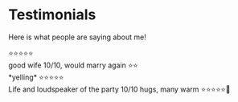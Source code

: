 # Testimonials

Here is what people are saying about me!

<Testimonial name="spiltcoffee" avatar="https://github.com/spiltcoffee.png" link="https://github.com/spiltcoffee">
  ⭐⭐⭐⭐⭐<br>
  good wife 10/10, would marry again
</Testimonial>

<Testimonial name="Willow, pet dog" avatar="./avatars/willow.png">
  ⭐⭐<br>
  *yelling*
</Testimonial>

<Testimonial name="Humble-bumble-bee" avatar="https://github.com/Humble-Bumble-bee.png" link="https://github.com/Humble-Bumble-bee">
  ⭐⭐⭐⭐⭐<br>
  Life and loudspeaker of the party
</Testimonial>

<Testimonial name="charlemagne" avatar="https://github.com/charlottepierce.png" link="https://github.com/charlottepierce">
  10/10 hugs, many warm ⭐️⭐️⭐️⭐️⭐️🎉
</Testimonial>
